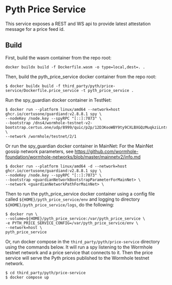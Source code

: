 # Pyth Price Service

This service exposes a REST and WS api to provide latest attestation message for a price feed id.

## Build

First, build the wasm container from the repo root:

```
docker buildx build -f Dockerfile.wasm -o type=local,dest=. .
```

Then, build the pyth_price_service docker container from the repo root:

```
$ docker buildx build -f third_party/pyth/price-service/Dockerfile.price_service -t pyth_price_service .
```

Run the spy_guardian docker container in TestNet:

```
$ docker run --platform linux/amd64 --network=host ghcr.io/certusone/guardiand:v2.8.8.1 spy \
--nodeKey /node.key --spyRPC "[::]:7073" \
--bootstrap /dns4/wormhole-testnet-v2-bootstrap.certus.one/udp/8999/quic/p2p/12D3KooWBY9ty9CXLBXGQzMuqkziLntsVcyz4pk1zWaJRvJn6Mmt \
--network /wormhole/testnet/2/1
```

Or run the spy_guardian docker container in MainNet:
For the MainNet gossip network parameters, see https://github.com/wormhole-foundation/wormhole-networks/blob/master/mainnetv2/info.md

```
$ docker run --platform linux/amd64 -d --network=host ghcr.io/certusone/guardiand:v2.8.8.1 spy \
--nodeKey /node.key --spyRPC "[::]:7073" \
--bootstrap <guardianNetworkBootstrapParameterForMainNet> \
--network <guardianNetworkPathForMainNet> \
```

Then to run the pyth_price_service docker container using a config file called `${HOME}/pyth_price_service/env` and logging to directory `${HOME}/pyth_price_service/logs`, do the
following:

```
$ docker run \
--volume=${HOME}/pyth_price_service:/var/pyth_price_service \
-e PYTH_PRICE_SERVICE_CONFIG=/var/pyth_price_service/env \
--network=host \
pyth_price_service
```

Or, run docker compose in the `third_party/pyth/price-service` directory using the commands below. It will run a spy listening to the Wormhole testnet network and a price service that connects to it. Then the price service will serve the Pyth prices published to the Wormhole testnet network.

```
$ cd third_party/pyth/price-service
$ docker compose up
```
